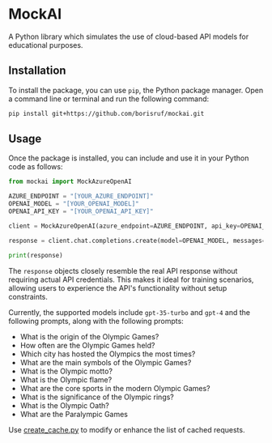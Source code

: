 # MockAI
A Python library which simulates the use of cloud-based API models for educational purposes.

## Installation

To install the package, you can use `pip`, the Python package manager. Open a command line or terminal and run the following command:

```bash
pip install git+https://github.com/borisruf/mockai.git
```

## Usage

Once the package is installed, you can include and use it in your Python code as follows:

```python
from mockai import MockAzureOpenAI

AZURE_ENDPOINT = "[YOUR_AZURE_ENDPOINT]"
OPENAI_MODEL = "[YOUR_OPENAI_MODEL]"
OPENAI_API_KEY = "[YOUR_OPENAI_API_KEY]"

client = MockAzureOpenAI(azure_endpoint=AZURE_ENDPOINT, api_key=OPENAI_API_KEY)

response = client.chat.completions.create(model=OPENAI_MODEL, messages=[{"role": "system", "content": "What is the origin of the Olympic Games?"}])

print(response)
```

The `response` objects closely resemble the real API response without requiring actual API credentials. This makes it ideal for training scenarios, allowing users to experience the API's functionality without setup constraints.

Currently, the supported models include `gpt-35-turbo` and `gpt-4` and the following prompts, along with the following prompts:

- What is the origin of the Olympic Games?
- How often are the Olympic Games held?
- Which city has hosted the Olympics the most times?
- What are the main symbols of the Olympic Games?
- What is the Olympic motto?
- What is the Olympic flame?
- What are the core sports in the modern Olympic Games?
- What is the significance of the Olympic rings?
- What is the Olympic Oath?
- What are the Paralympic Games

Use [create_cache.py](https://github.com/borisruf/mockai/blob/main/mockai/create_cache.py) to modify or enhance the list of cached requests.
